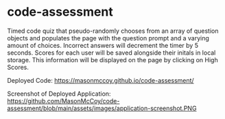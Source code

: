 # code-assessment
Timed code quiz that pseudo-randomly chooses from an array of question objects and populates the page with the question prompt and a varying amount of choices. Incorrect answers will decrement the timer by 5 seconds. Scores for each user will be saved alongside their initals in local storage. This information will be displayed on the page by clicking on High Scores.

Deployed Code: https://masonmccoy.github.io/code-assessment/

Screenshot of Deployed Application: https://github.com/MasonMcCoy/code-assessment/blob/main/assets/images/application-screenshot.PNG